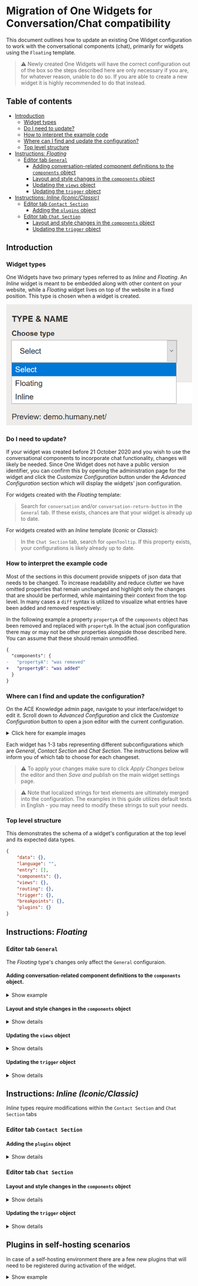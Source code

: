 # Migration of One Widgets for Conversation/Chat compatibility

This document outlines how to update an existing One Widget configuration to work with the conversational components (chat), primarily for widgets using the `Floating` template.

> :warning: Newly created One Widgets will have the correct configuration out of the box so the steps described here are only necessary if you are, for whatever reason, unable to do so. If you are able to create a new widget it is highly recommended to do that instead.

## Table of contents
* [Introduction](#introduction)
  * [Widget types](#widget-types)
  * [Do I need to update?](#do-i-need-to-update)
  * [How to interpret the example code](#how-to-interpret-the-example-code)
  * [Where can I find and update the configuration?](#where-can-i-find-and-update-the-configuration?)
  * [Top level structure](#top-level-structure)
* [Instructions: *Floating*](#instructions-floating)
  * [Editor tab `General`](#editor-tab-general)
    * [Adding conversation-related component definitions to the `components` object](#adding-conversation-related-component-definitions-to-the-components-object)
    * [Layout and style changes in the `components` object](#layout-and-style-changes-in-the-components-object)
    * [Updating the `views` object](#updating-the-views-object)
    * [Updating the `trigger` object](#updating-the-trigger-object)
* [Instructions: *Inline (Iconic/Classic)*](#instructions-inline-iconic/classic)
  * [Editor tab `Contact Section`](#editor-tab-contact-section)
    * [Adding the `plugins` object](#adding-the-plugins-object)
  * [Editor tab `Chat Section`](#editor-tab-chat-section)
    * [Layout and style changes in the `components` object](#editor-tab-chat-section)
    * [Updating the `trigger` object](#editor-tab-chat-section)

## Introduction

### Widget types

One Widgets have two primary types referred to as *Inline* and *Floating*. An *Inline* widget is meant to be embedded along with other content on your website, while a *Floating* widget lives on top of the website in a fixed position. This type is chosen when a widget is created.

![Widget type dropdown](./images/templates.png)

### Do I need to update?
If your widget was created before 21 October 2020 and you wish to use the conversational components to incorporate chat functionality, changes will likely be needed. Since One Widget does not have a public version identifier, you can confirm this by opening the administration page for the widget and click the *Customize Configuration* button under the *Advanced Configuration* section which will display the widgets' json configuration.

For widgets created with the *Floating* template:
> Search for `conversation` and/or `conversation-return-button` in the `General` tab. If these exists, chances are that your widget is already up to date.

For widgets created with an *Inline* template (*Iconic* or *Classic*):
> In the `Chat Section` tab, search for `openTooltip`. If this property exists, your configurations is likely already up to date.


### How to interpret the example code
Most of the sections in this document provide snippets of json data that needs to be changed. To increase readability and reduce clutter we have omitted properties that remain unchanged and highlight only the changes that are should be performed, while maintaining their context from the top level. In many cases a `diff` syntax is utilized to visualize what entries have been added and removed respectively:

In the following example a property `propertyA` of the `components` object has been removed and replaced with `propertyB`. In the actual json configuration there may or may not be other properties alongside those described here. You can assume that these should remain unmodified.
```diff
{
  "components": {
-   "propertyA": "was removed"
+   "propertyB": "was added"
  }
}
```

### Where can I find and update the configuration?
On the ACE Knowledge admin page, navigate to your interface/widget to edit it. Scroll down to *Advanced Configuration* and click the *Customize Configuration* button to open a json editor with the current configuration. 

<details>
<summary>Click here for example images</summary>

![Advanced configuration in widget settings](./images/advanced-configuration.png)
![The json editor popup](./images/editor.png)

</details>

Each widget has 1-3 tabs representing different subconfigurations which are *General*, *Contact Section* and *Chat Section*. The instructions below will inform you of which tab to choose for each changeset.

> :warning: To apply your changes make sure to click *Apply Changes* below the editor and then *Save and publish* on the main widget settings page.

> :warning: Note that localized strings for text elements are ultimately merged into the configuration. The examples in this guide utilizes default texts in English - you may need to modify these strings to suit your needs.

### Top level structure

This demonstrates the schema of a widget's configuration at the top level and its expected data types.

``` json
{
    "data": {},
    "language": "",
    "entry": [],
    "components": {},
    "views": {},
    "routing": {},
    "trigger": {},
    "breakpoints": {},
    "plugins": {}
}
````

## Instructions: *Floating*

### Editor tab `General`
The *Floating* type's changes only affect the `General` configuraion.

#### Adding conversation-related component definitions to the `components` object.
<details>
<summary>Show example</summary>

``` diff
{
  "components": {
    // other components ...,
+   "conversation": {
+     "type": "conversation",
+     "properties": {
+       "inputHidden": true,
+       "inputDisabled": true,
+       "inputPlaceholder": "Type your message here...",
+       "sendButtonLabel": "Send message",
+       "userLabel": "Me"
+     },
+     "context": {
+         "fonts": {
+         "small": "0.9em"
+         },
+         "colors": {
+         "accent": "#FFF"
+         },
+         "inputBorder": "1px solid #767676"
+     }
+   },
+   "conversation-return-button": {
+     "type": "conversation-return-button",
+     "properties": {
+       "label": "Ongoing chat - Click here to return",
+       "active": false,
+       "mode": "flashingGradient",
+       "alert": {
+         "symbol": {
+           "type": "Svg",
+           "content": "chat-new"
+         }
+       }
+     },
+     "context": {
+       "colors": {
+         "accent": "#32164B",
+         "text": "white"
+       },
+       "accessibility": {
+         "border": "2px dashed #990AE3"
+       }
+     }
+   }
  }
}
```

</details>

#### Layout and style changes in the `components` object
<details>
<summary>Show details</summary>

``` diff
{
  "components": {
    "root-area": {
      "children": [
        [
          "widget-header",
          {
            "breakpoints": [
              "desktop",
              "tablet",
            ],
            "properties": {
              "actions": {
-               "close": null,
+               "minimize": null,                
              }
            } 
          }
        ]
      ],
      "properties": {
-       "css-height": "100%",        
      }
    },
    "view-area": {
      "children": [
        [
          "view",
          {
            "properties": {
-             "css-padding": "15px"
+             "css-height": "100%"
            }
          }
        ]
      ],
      "properties": {
-       "css-height": "100%",
-       "css-flex": 1,
+       "css-display": "flex",
+       "css-flex": "1 0 auto"
      }
    }
    "index-area": {
      "children": [
+        "conversation-return-button", // we add this button to the top of each view, but you may arrange it as you wish 
        // ... other references unchanged.
      ],
+     "properties": {
+       "css-padding": "15px"
+     }
    },
    "contact-area": {
      "children": [
+       "conversation-return-button",
        // ...       
      ],
+     "properties": {
+       "css-padding": "15px"
+     }
    },
    "browse-area": {
      "children": [
+       "conversation-return-button",
        // ...       
      ],
+     "properties": {
+       "css-padding": "15px"
+     }
    },
    "search-area": {
      "children": [
+       "conversation-return-button",
        // ...       
      ],
+     "properties": {
+       "css-padding": "15px"
+     }
    },
    "guide-area": {
      "children": [
+       "conversation-return-button",
        // ...       
      ],
+     "properties": {
+       "css-padding": "15px"
+     }
    },
    "contact-method-area": {
      "children": [
+       "conversation-return-button",
        // ...       
      ],
+     "properties": {
+       "css-padding": "15px"
+     }
    },
    "widget-header": {
      "properties": {
        "actions": {
-         "close": {
-           "position": "right",
-           "size": "16px",
-           "padding": "25px"
-         }
+         "minimize": {
+           "position": "right",
+           "size": "20px",
+           "padding": "25px",
+           "order": -1
+         }
        }
      }
    }
  }
}
```
</details>

#### Updating the `views` object

<details>
<summary>Show details</summary>

``` diff
{
  "views": {
    "index": {
      "path": "/",
      "entry": "index-area"
    },
    "browse": {
      "path": [
        "/browse",
        "/browse/c:guideCategory(\\d+)-:uriName"
      ],
      "entry": "browse-area"
    },
    "search": {
      "path": "/search",
      "entry": "search-area"
    },
    "guide": {
      "path": "/g:guide(\\d+)-:uriName",
      "entry": "guide-area"
    },
    "contact-method": {
      "path": "/contact/cm:contactMethod(\\d+)-:uriName",
      "entry": "contact-method-area"
    },
    "contact": {
      "path": "/contact",
      "entry": "contact-area"
    },
+    "conversation": {
+      "path": "/conversation",
+      "entry": "conversation"
+    },
    "not-found": {
      "entry": "not-found-area"
    }
  },
}
```
</details>

#### Updating the `trigger` object

<details>
<summary>Show details</summary>

``` diff
{
  "trigger": {
+   "action": "hide",
+   "openTooltip": "Minimize",
+   "closedTooltip": "Open"
  },
}
```
</details>

## Instructions: *Inline (Iconic/Classic)*
*Inline* types require modifications within the `Contact Section` and `Chat Section` tabs

### Editor tab `Contact Section`

#### Adding the `plugins` object
<details>
<summary>Show details</summary>

```diff
{
+ "plugins": {
+   "misc-behavior": {
+     "denyAutoExpandContactMethods": "\\.chat$"
+   }
+ }
}
```
</details>

### Editor tab `Chat Section`

<a name="inline_components"></a>

#### Layout and style changes in the `components` object
<details>
<summary>Show details</summary>

```diff
{
  "components": {
    "widget-header": {
      "properties": {
        "actions": {
          "minimize": {
-           "padding": "10px",
+           "padding": "25px",
          },
-         "close": {
-           "position": "right",
-           "size": "16px",
-           "padding": "25px",
-           "tooltip": "Close chat"
-         },
        } 
      }
    }
  }
}
```
</details>

#### Updating the `trigger` object

<details>
<summary>Show details</summary>

``` diff
{
  "trigger": {
+   "action": "hide",
+   "openTooltip": "Minimize",
+   "closedTooltip": "Open"
  }
}
```
</details>

## Plugins in self-hosting scenarios

In case of a self-hosting environment there are a few new plugins that will need to be registered during activation of the widget.

<details>
<summary>Show example</summary>

``` diff

import { Widget } from '@humany/widget-types-grid';
import {
  // ... component plugins
} from '@humany/widget-components';
+import { ConversationComponent, ConversationReturnButtonComponent } from '@humany/widget-conversation';
import {
  LegacyResourcesPlugin,
  ModalPlugin,
  AutoScrollPlugin,
+  MiscBehaviorPlugin,
} from '@humany/widget-plugins';

(async () => {
  const humany = window.humany = Humany.createFromGlobal(window.humany);

  const implementation = humany.createImplementation(config);

  bootstrap(implementation, (config) => {
    config.types.register(
      '@humany/grid-widget',
      Widget,
    );

    config
      // ..other plugins
      .plugin(LegacyResourcesPlugin, { initialCss })
+     .plugin(ConversationComponent)
+     .plugin(ConversationReturnButtonComponent)
+     .plugin('misc-behavior', MiscBehaviorPlugin);
  });

})();
````

</details>